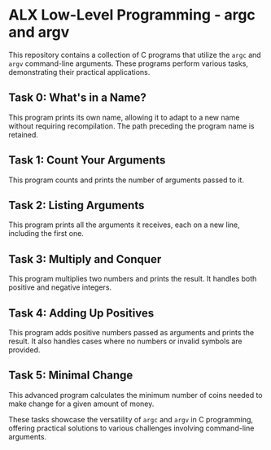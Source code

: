 # ALX Low-Level Programming - argc and argv

This repository contains a collection of C programs that utilize the `argc` and `argv` command-line arguments. These programs perform various tasks, demonstrating their practical applications.

## Task 0: What's in a Name?

This program prints its own name, allowing it to adapt to a new name without requiring recompilation. The path preceding the program name is retained.

## Task 1: Count Your Arguments

This program counts and prints the number of arguments passed to it.

## Task 2: Listing Arguments

This program prints all the arguments it receives, each on a new line, including the first one.

## Task 3: Multiply and Conquer

This program multiplies two numbers and prints the result. It handles both positive and negative integers.

## Task 4: Adding Up Positives

This program adds positive numbers passed as arguments and prints the result. It also handles cases where no numbers or invalid symbols are provided.

## Task 5: Minimal Change

This advanced program calculates the minimum number of coins needed to make change for a given amount of money.

These tasks showcase the versatility of `argc` and `argv` in C programming, offering practical solutions to various challenges involving command-line arguments.
